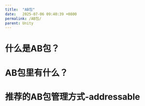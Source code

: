 ```yaml
---
title:  "AB包"
date:   2025-07-06 09:40:39 +0800
permalink: /AB包/
parent: Unity
---
```


# 什么是AB包？
# AB包里有什么？
# 推荐的AB包管理方式-addressable